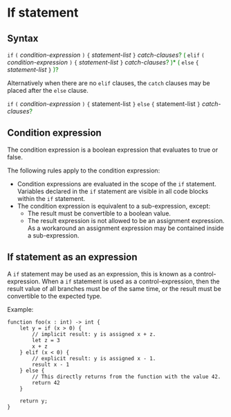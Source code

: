 # If statement

## Syntax
<style type="text/css">
strong {
    color: green !important;
    font-weight: normal !important;
}
</style>

`if` `(` _condition-expression_ `)` `{` _statement-list_ `}` _catch-clauses_**?**
__(__ `elif` `(` _condition-expression_ `)` `{` _statement-list_ `}` _catch-clauses_**?** __)*__
__(__ `else` `{` _statement-list_ `}` __)?__

Alternatively when there are no `elif` clauses, the `catch` clauses may be
placed after the `else` clause.

`if` `(` _condition-expression_ `)` `{` statement-list `}`
`else` `{` statement-list `}` _catch-clauses_**?**

## Condition expression
The condition expression is a boolean expression that evaluates to true or
false.

The following rules apply to the condition expression:
 - Condition expressions are evaluated in the scope of the `if` statement.
   Variables declared in the `if` statement are visible in all code blocks
   within the `if` statement.
 - The condition expression is equivalent to a sub-expression, except:
    - The result must be convertible to a boolean value.
    - The result expression is not allowed to be an assignment expression. As
      a workaround an assignment expression may be contained inside a
      sub-expression.

## If statement as an expression
A `if` statement may be used as an expression, this is known as a
control-expression. When a `if` statement is used as a control-expression, then
the result value of all branches must be of the same time, or the result must be
convertible to the expected type.

Example:
```
function foo(x : int) -> int {
    let y = if (x > 0) {
        // implicit result: y is assigned x + z.
        let z = 3
        x + z
    } elif (x < 0) {
        // explicit result: y is assigned x - 1.
        result x - 1
    } else {
        // This directly returns from the function with the value 42.
        return 42
    }

    return y;
}
```
